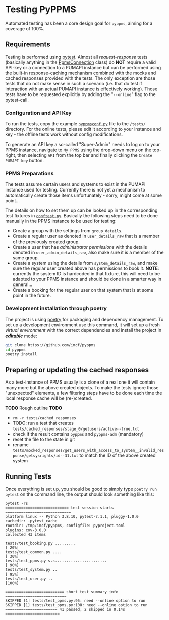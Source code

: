 # Testing PyPPMS

Automated testing has been a core design goal for `pyppms`, aiming for a
coverage of 100%.

## Requirements

Testing is performed using [pytest][t1]. Almost all *request-response* tests
(basically anything in the [PpmsConnection](/src/pyppms/ppms.py) class) do **NOT**
require a valid API-key or a connection to a PUMAPI instance but can be performed using
the built-in response-caching mechanism combined with the mocks and cached responses
provided with the tests. The only exception are those tests that do not make sense in
such a scenario (i.e. that do test if interaction with an actual PUMAPI instance is
effectively working). Those tests have to be requested explicitly by adding the
"`--online`" flag to the pytest-call.

### Configuration and API Key

To run the tests, copy the example [`pyppmsconf.py`](/resources/examples/pyppmsconf.py)
file to the `/tests/` directory. For the online tests, please edit it according to your
instance and key - the offline tests work without config modifications.

To generate an API key a so-called "Super-Admin" needs to log on to your PPMS instance,
navigate to `My PPMS` using the drop-down menu on the top-right, then selecting `API`
from the top bar and finally clicking the `Create PUMAPI key` button.

### PPMS Preparations

The tests assume certain users and systems to exist in the PUMAPI instance used
for testing. Currently there is not yet a mechanism to automatically create
those items unfortunately - sorry, might come at some point...

The details on how to set them up can be looked up in the corresponding test
fixtures in [`conftest.py`](/tests/conftest.py). Basically the following steps
need to be done manually in the PPMS instance to be used for testing:

- Create a group with the settings from `group_details`.
- Create a regular user as denoted in `user_details_raw` that is a member of the
  previously created group.
- Create a user that has *administrator permissions* with the details denoted in
  `user_admin_details_raw`, also make sure it is a member of the same group.
- Create a system using the details from `system_details_raw`, and make sure the
  regular user created above has permissions to book it. **NOTE**: currently the
  system ID is hardcoded in that fixture, this will need to be adapted to your
  PPMS instance and should be done in a smarter way in general...
- Create a booking for the regular user on that system that is at some point in
  the future.

### Development installation through poetry

The project is using [poetry][t2] for packaging and dependency management. To set up a
development environment use this command, it will set up a fresh *virtual environment*
with the correct dependencies and install the project in ***editable*** mode:

```bash
git clone https://github.com/imcf/pyppms
cd pyppms
poetry install
```

## Preparing or updating the cached responses

As a test-instance of PPMS usually is a clone of a real one it will contain many
more but the above created objects. To make the tests ignore those "unexpected"
elements, a few filtering steps have to be done each time the local response
cache will be (re-)created.

**TODO** Rough outline **TODO**

- `rm -r tests/cached_responses`
- TODO: run a test that creates
  `tests/cached_responses/stage_0/getusers/active--true.txt`
- check if the result contains `pyppms` and `pyppms-adm` (mandatory)
- reset the file to the state in git
- rename `tests/mocked_responses/get_users_with_access_to_system__invalid_response/getsysrights/id--31.txt` to match the ID of the above created system


## Running Tests

Once everything is set up, you should be good to simply type `poetry run pytest`
on the command line, the output should look something like this:

```text
pytest -rs
============================ test session starts =============================
platform linux -- Python 3.8.10, pytest-7.1.1, pluggy-1.0.0
cachedir: .pytest_cache
rootdir: /tmp/imcf/pyppms, configfile: pyproject.toml
plugins: cov-3.0.0
collected 43 items

tests/test_booking.py .........                                        [ 20%]
tests/test_common.py ....                                              [ 30%]
tests/test_ppms.py s.s.......................                          [ 90%]
tests/test_system.py ..                                                [ 95%]
tests/test_user.py ..                                                  [100%]

========================== short test summary info ===========================
SKIPPED [1] tests/test_ppms.py:95: need --online option to run
SKIPPED [1] tests/test_ppms.py:108: need --online option to run
======================= 41 passed, 2 skipped in 0.14s ========================
```

[t1]: https://pytest.org
[t2]: https://python-poetry.org
